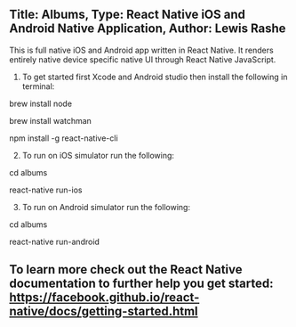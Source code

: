 Title: Albums, Type: React Native iOS and Android Native Application, Author: Lewis Rashe
----------
This is full native iOS and Android app written in React Native. It renders entirely native device specific native UI through React Native JavaScript.

1. To get started first Xcode and Android studio then install the following in terminal:

brew install node

brew install watchman

npm install -g react-native-cli

2. To run on iOS simulator run the following:

cd albums

react-native run-ios

3. To run on Android simulator run the following:

cd albums

react-native run-android

To learn more check out the React Native documentation to further help you get started: https://facebook.github.io/react-native/docs/getting-started.html
--------

